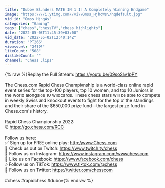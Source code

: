 ```yaml
---
title: "Dubov Blunders MATE IN 1 In A Completely Winning Endgame"
image: "https:\/\/i.ytimg.com\/vi\/Omss_HjhqWs\/hqdefault.jpg"
vid_id: "Omss_HjhqWs"
categories: "Gaming"
tags: ["chess","chessTV","chess highlights"]
date: "2022-05-03T11:45:39+03:00"
vid_date: "2022-05-02T12:40:14Z"
duration: "PT26S"
viewcount: "24897"
likeCount: "508"
dislikeCount: ""
channel: "Chess Clips"
---
```

{% raw %}Replay the Full Stream: <a rel="nofollow" target="blank" href="https://youtu.be/09soShv1pPY">https://youtu.be/09soShv1pPY</a><br /><br />The Chess.com Rapid Chess Championship is a world-class online rapid event series for the top-100 players, top 10 women, and top 10 Juniors in the world alongside 10 wildcards. These chess stars will be able to compete in weekly Swiss and knockout events to fight for the top of the standings and their share of the $650,000 prize fund—the largest prize fund in Chess.com's history.<br /><br />Rapid Chess Championship 2022:<br />⏰ <a rel="nofollow" target="blank" href="https://go.chess.com/RCC">https://go.chess.com/RCC</a><br /><br />Follow us here:<br />✅ Sign up for FREE online play: <a rel="nofollow" target="blank" href="http://www.Chess.com">http://www.Chess.com</a> <br />💜 Check us out on Twitch: <a rel="nofollow" target="blank" href="https://www.twitch.tv/chess">https://www.twitch.tv/chess</a><br />📸 Follow us on Instagram: <a rel="nofollow" target="blank" href="https://www.instagram.com/wwwchesscom">https://www.instagram.com/wwwchesscom</a><br />📱 Like us on Facebook: <a rel="nofollow" target="blank" href="https://www.facebook.com/chess">https://www.facebook.com/chess</a><br />🎶 Follow us on TikTok: <a rel="nofollow" target="blank" href="https://www.tiktok.com/@chess">https://www.tiktok.com/@chess</a><br />💙 Follow us on Twitter: <a rel="nofollow" target="blank" href="https://twitter.com/chesscom">https://twitter.com/chesscom</a><br /><br />#chess #rapidchess #dubov{% endraw %}
